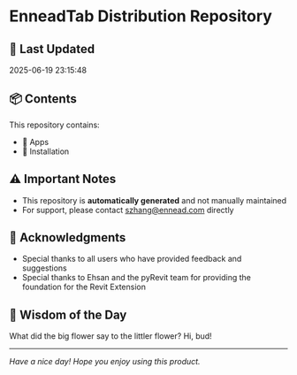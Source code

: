 # EnneadTab Distribution Repository

## 📅 Last Updated
2025-06-19 23:15:48



## 📦 Contents
This repository contains:
- 📂 Apps
- 📂 Installation

## ⚠️ Important Notes
- This repository is **automatically generated** and not manually maintained
- For support, please contact szhang@ennead.com directly

## 🙏 Acknowledgments
- Special thanks to all users who have provided feedback and suggestions
- Special thanks to Ehsan and the pyRevit team for providing the foundation for the Revit Extension

## 💭 Wisdom of the Day
What did the big flower say to the littler flower? Hi, bud!

---
*Have a nice day! Hope you enjoy using this product.*
